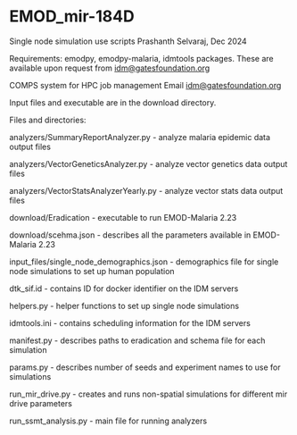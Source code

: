 # EMOD_mir-184D

Single node simulation use scripts Prashanth Selvaraj, Dec 2024

Requirements: emodpy, emodpy-malaria, idmtools packages. These are available upon request from idm@gatesfoundation.org

COMPS system for HPC job management Email idm@gatesfoundation.org

Input files and executable are in the download directory. 

Files and directories:

analyzers/SummaryReportAnalyzer.py - analyze malaria epidemic data output files

analyzers/VectorGeneticsAnalyzer.py - analyze vector genetics data output files

analyzers/VectorStatsAnalyzerYearly.py - analyze vector stats data output files

download/Eradication - executable to run EMOD-Malaria 2.23

download/scehma.json - describes all the parameters available in EMOD-Malaria 2.23

input_files/single_node_demographics.json - demographics file for single node simulations to set up human population

dtk_sif.id - contains ID for docker identifier on the IDM servers

helpers.py - helper functions to set up single node simulations

idmtools.ini - contains scheduling information for the IDM servers

manifest.py - describes paths to eradication and schema file for each simulation

params.py - describes number of seeds and experiment names to use for simulations

run_mir_drive.py - creates and runs non-spatial simulations for different mir drive parameters

run_ssmt_analysis.py - main file for running analyzers